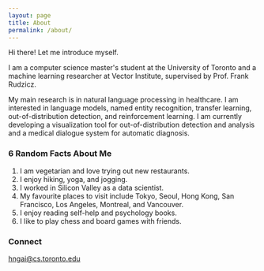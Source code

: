 ```yaml
---
layout: page
title: About
permalink: /about/
---
```


Hi there! Let me introduce myself. 

I am a computer science master's student at the University of Toronto 
and a machine learning researcher at Vector Institute, 
supervised by Prof. Frank Rudzicz. 

My main research is in natural language processing in healthcare. I am interested in 
language models, named entity recognition, transfer learning, 
out-of-distribution detection, and reinforcement learning.
I am currently developing a visualization tool for out-of-distribution detection and analysis
and a medical dialogue system for automatic diagnosis.

### 6 Random Facts About Me

1. I am vegetarian and love trying out new restaurants.
2. I enjoy hiking, yoga, and jogging.
3. I worked in Silicon Valley as a data scientist.
4. My favourite places to visit include Tokyo, Seoul, Hong Kong, San Francisco, Los Angeles, Montreal, and Vancouver.
5. I enjoy reading self-help and psychology books.
6. I like to play chess and board games with friends.
### Connect

[hngai@cs.toronto.edu](mailto:email@domain.com)